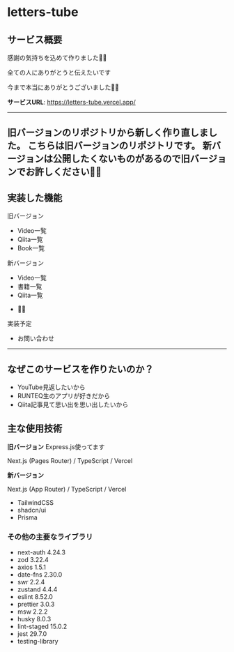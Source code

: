 # letters-tube

## サービス概要
感謝の気持ちを込めて作りました🙇‍♀️

全ての人にありがとうと伝えたいです

今まで本当にありがとうございました🙇‍♀️

**サービスURL**: https://letters-tube.vercel.app/

----------
旧バージョンのリポジトリから新しく作り直しました。
こちらは旧バージョンのリポジトリです。
新バージョンは公開したくないものがあるので旧バージョンでお許しください🙇‍♀️
----------
## 実装した機能

旧バージョン
- Video一覧
- Qiita一覧
- Book一覧

新バージョン
- Video一覧
- 書籍一覧
- Qiita一覧
<!-- アプリ一覧
- Note一覧 -->
- 🙇‍♀️

実装予定
- お問い合わせ
-----------
## なぜこのサービスを作りたいのか？
- YouTube見返したいから
- RUNTEQ生のアプリが好きだから
- Qiita記事見て思い出を思い出したいから

## 主な使用技術
**旧バージョン**
Express.js使ってます

Next.js (Pages Router) / TypeScript / Vercel 

**新バージョン**

Next.js (App Router) / TypeScript / Vercel 
- TailwindCSS
- shadcn/ui
- Prisma

### その他の主要なライブラリ
- next-auth 4.24.3
- zod 3.22.4
- axios 1.5.1
- date-fns 2.30.0
- swr 2.2.4
- zustand 4.4.4
- eslint 8.52.0
- prettier 3.0.3
- msw 2.2.2
- husky 8.0.3
- lint-staged 15.0.2
- jest 29.7.0
- testing-library
